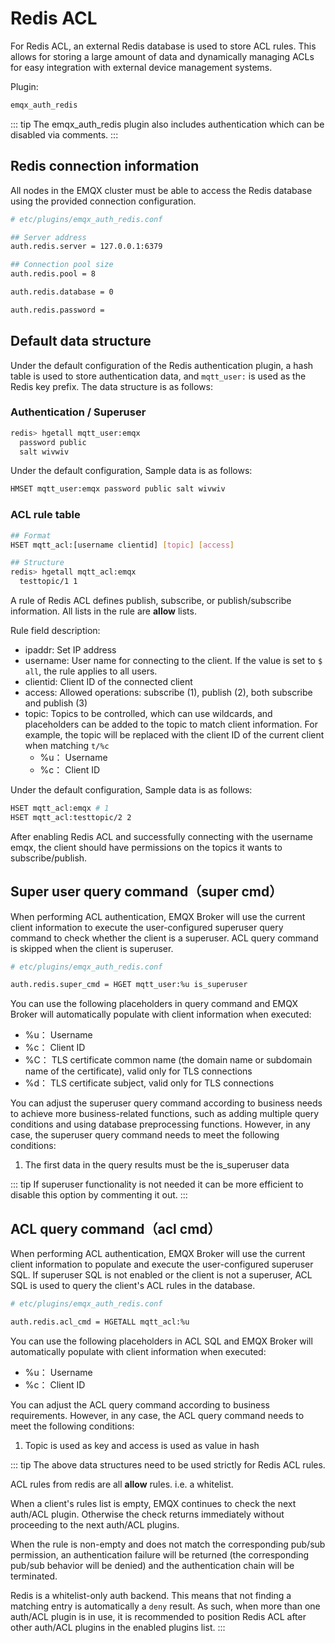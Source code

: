 # Redis ACL

For Redis ACL, an external Redis database is used to store ACL rules. This allows for storing a large amount of data and dynamically managing ACLs for easy integration with external device management systems.

Plugin:

```bash
emqx_auth_redis
```

::: tip 
The emqx_auth_redis plugin also includes authentication which can be disabled via comments.
:::


## Redis connection information

All nodes in the EMQX cluster must be able to access the Redis database using the provided connection configuration.

```bash
# etc/plugins/emqx_auth_redis.conf

## Server address
auth.redis.server = 127.0.0.1:6379

## Connection pool size
auth.redis.pool = 8

auth.redis.database = 0

auth.redis.password = 
```


## Default data structure

Under the default configuration of the Redis authentication plugin, a hash table is used to store authentication data, and `mqtt_user:` is used as the Redis key prefix. The data structure is as follows:

### Authentication / Superuser

```bash
redis> hgetall mqtt_user:emqx
  password public
  salt wivwiv
```

Under the default configuration, Sample data is as follows:

```bash
HMSET mqtt_user:emqx password public salt wivwiv
```

### ACL rule table

```bash
## Format
HSET mqtt_acl:[username clientid] [topic] [access]

## Structure
redis> hgetall mqtt_acl:emqx
  testtopic/1 1
```

A rule of Redis ACL defines publish, subscribe, or publish/subscribe information. All lists in the rule are **allow** lists.

Rule field description:

- ipaddr: Set IP address
- username: User name for connecting to the client. If the value is set to `$ all`, the rule applies to all users.
- clientid: Client ID of the connected client
- access: Allowed operations: subscribe (1), publish (2), both subscribe and publish (3)
- topic: Topics to be controlled, which can use wildcards, and placeholders can be added to the topic to match client information. For example, the topic will be replaced with the client ID of the current client when matching `t/%c`
  - %u： Username
  - %c： Client ID
  

Under the default configuration, Sample data is as follows:

```bash
HSET mqtt_acl:emqx # 1
HSET mqtt_acl:testtopic/2 2
```

After enabling Redis ACL and successfully connecting with the username emqx, the client should have permissions on the topics it wants to subscribe/publish.



## Super user query command（super cmd）

When performing ACL authentication, EMQX Broker will use the current client information to execute the user-configured superuser query command to check whether the client is a superuser. ACL query command is skipped when the client is superuser.

```bash
# etc/plugins/emqx_auth_redis.conf

auth.redis.super_cmd = HGET mqtt_user:%u is_superuser
```

You can use the following placeholders in query command and EMQX Broker will automatically populate with client information when executed:

- %u： Username
- %c： Client ID
- %C： TLS certificate common name (the domain name or subdomain name of the certificate), valid only for TLS connections
- %d： TLS certificate subject, valid only for TLS connections

You can adjust the superuser query command according to business needs to achieve more business-related functions, such as adding multiple query conditions and using database preprocessing functions. However, in any case, the superuser query command needs to meet the following conditions:

1. The first data in the query results must be the is_superuser data

::: tip 
If superuser functionality is not needed it can be more efficient to disable this option by commenting it out.
:::


## ACL query command（acl cmd）

When performing ACL authentication, EMQX Broker will use the current client information to populate and execute the user-configured superuser SQL. If superuser SQL is not enabled or the client is not a superuser, ACL SQL is used to query the client's ACL rules in the database.

```bash
# etc/plugins/emqx_auth_redis.conf

auth.redis.acl_cmd = HGETALL mqtt_acl:%u
```

You can use the following placeholders in ACL SQL and EMQX Broker will automatically populate with client information when executed:

- %u： Username
- %c： Client ID

You can adjust the ACL query command according to business requirements. However, in any case, the ACL query command  needs to meet the following conditions:

1. Topic is used as key and access is used as value in hash

::: tip
The above data structures need to be used strictly for Redis ACL rules.

ACL rules from redis are all **allow** rules. i.e. a whitelist.

When a client's rules list is empty, EMQX continues to check the next auth/ACL plugin.
Otherwise the check returns immediately without proceeding to the next auth/ACL plugins.

When the rule is non-empty and does not match the corresponding pub/sub permission,
an authentication failure will be returned (the corresponding pub/sub behavior will be denied) and the authentication chain will be terminated.

Redis is a whitelist-only auth backend. This means that not finding a matching entry is automatically a `deny` result. As such, when more than one auth/ACL plugin is in use, it is recommended to position Redis ACL after other auth/ACL plugins in the enabled plugins list.
:::
